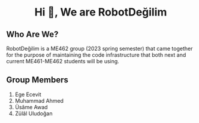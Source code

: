 <h1 align="center">Hi 👋, We are RobotDeğilim</h1>

## Who Are We?
RobotDeğilim is a ME462 group (2023 spring semester) that came together for the purpose of maintaining the code infrastructure that both next and current ME461-ME462 students will be using. 



## Group Members 
1. Ege Ecevit
2. Muhammad Ahmed
3. Üsâme Awad
4. Zülâl Uludoğan

<!--

**Here are some ideas to get you started:**

🙋‍♀️ A short introduction - what is your organization all about?
🌈 Contribution guidelines - how can the community get involved?
👩‍💻 Useful resources - where can the community find your docs? Is there anything else the community should know?
🍿 Fun facts - what does your team eat for breakfast?
🧙 Remember, you can do mighty things with the power of [Markdown](https://docs.github.com/github/writing-on-github/getting-started-with-writing-and-formatting-on-github/basic-writing-and-formatting-syntax)
-->
